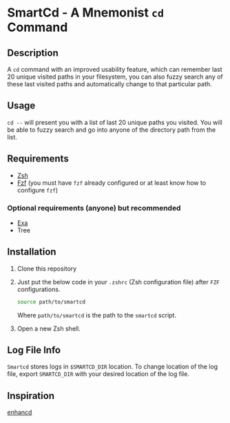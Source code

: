 # SmartCd - A Mnemonist `cd` Command

## Description

A `cd` command with an improved usability feature, which can remember last 20 unique visited paths in your filesystem, you can also fuzzy search any of these last visited paths and automatically change to that particular path.

## Usage

`cd --` will present you with a list of last 20 unique paths you visited. You will be able to fuzzy search and go into anyone of the directory path from the list.

## Requirements

- [Zsh](https://www.zsh.org/)
- [Fzf](https://github.com/junegunn/fzf) (you must have `fzf` already configured or at least know how to configure `fzf`)

### Optional requirements (anyone) but recommended

- [Exa](https://github.com/ogham/exa)
- Tree

## Installation

1. Clone this repository

2. Just put the below code in your `.zshrc` (Zsh configuration file) after `FZF` configurations.

   ```zsh
   source path/to/smartcd
   ```

   Where `path/to/smartcd` is the path to the `smartcd` script.

3. Open a new Zsh shell.

## Log File Info

`Smartcd` stores logs in `$SMARTCD_DIR` location. To change location of the log file, export `SMARTCD_DIR` with your desired location of the log file.

## Inspiration

[enhancd](https://github.com/b4b4r07/enhancd)
